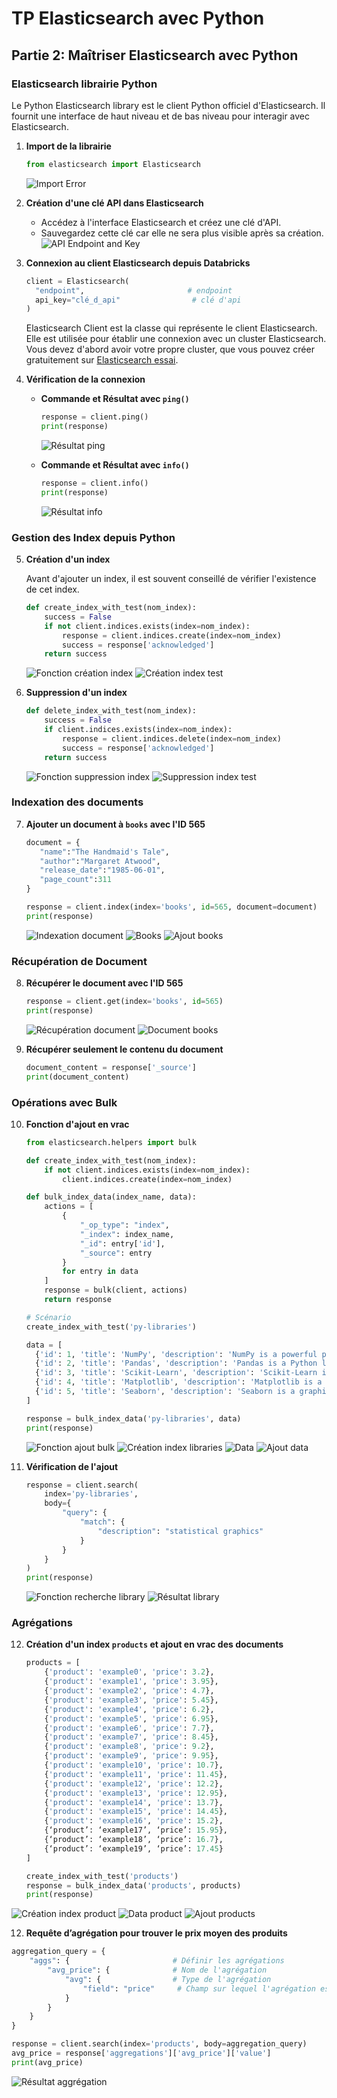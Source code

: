 # TP Elasticsearch avec Python

## Partie 2: Maîtriser Elasticsearch avec Python

### Elasticsearch librairie Python

Le Python Elasticsearch library est le client Python officiel d'Elasticsearch. Il fournit une interface de haut niveau et de bas niveau pour interagir avec Elasticsearch.

1. **Import de la librairie**

    ```python
    from elasticsearch import Elasticsearch
    ```
    ![Import Error](https://github.com/andrewarnaud1/tp-elastic/blob/main/1_erreur_module.png?raw=true)

2. **Création d'une clé API dans Elasticsearch**

   - Accédez à l'interface Elasticsearch et créez une clé d'API.
   - Sauvegardez cette clé car elle ne sera plus visible après sa création.
   ![API Endpoint and Key](https://github.com/andrewarnaud1/tp-elastic/blob/main/4_api_endpoint_and_key.png?raw=true)

3. **Connexion au client Elasticsearch depuis Databricks**

    ```python
    client = Elasticsearch(
      "endpoint",                       # endpoint
      api_key="clé_d_api"                # clé d'api
    )
    ```
    Elasticsearch Client est la classe qui représente le client Elasticsearch. Elle est utilisée pour établir une connexion avec un cluster Elasticsearch. Vous devez d'abord avoir votre propre cluster, que vous pouvez créer gratuitement sur [Elasticsearch essai](https://www.elastic.co/cloud/elasticsearch-service/signup).

4. **Vérification de la connexion**

    - **Commande et Résultat avec `ping()`**

      ```python
      response = client.ping()
      print(response)
      ```
      ![Résultat ping](https://github.com/andrewarnaud1/tp-elastic/blob/main/6_resultat_ping.png?raw=true)

    - **Commande et Résultat avec `info()`**

      ```python
      response = client.info()
      print(response)
      ```
      ![Résultat info](https://github.com/andrewarnaud1/tp-elastic/blob/main/7_resultat_info.png?raw=true)

### Gestion des Index depuis Python

5. **Création d'un index**

    Avant d'ajouter un index, il est souvent conseillé de vérifier l'existence de cet index.

    ```python
    def create_index_with_test(nom_index):
        success = False
        if not client.indices.exists(index=nom_index):
            response = client.indices.create(index=nom_index)
            success = response['acknowledged']
        return success
    ```
    ![Fonction création index](https://github.com/andrewarnaud1/tp-elastic/blob/main/8_fonction_creation_index.png?raw=true)
    ![Création index test](https://github.com/andrewarnaud1/tp-elastic/blob/main/9_creation_index_test.png?raw=true)

6. **Suppression d'un index**

    ```python
    def delete_index_with_test(nom_index):
        success = False
        if client.indices.exists(index=nom_index):
            response = client.indices.delete(index=nom_index)
            success = response['acknowledged']
        return success
    ```
    ![Fonction suppression index](https://github.com/andrewarnaud1/tp-elastic/blob/main/10_fonction_suppression_index.png?raw=true)
    ![Suppression index test](https://github.com/andrewarnaud1/tp-elastic/blob/main/11_suppression_index_test.png?raw=true)

### Indexation des documents

7. **Ajouter un document à `books` avec l'ID 565**

    ```python
    document = {
       "name":"The Handmaid's Tale",
       "author":"Margaret Atwood",
       "release_date":"1985-06-01",
       "page_count":311
    }

    response = client.index(index='books', id=565, document=document)
    print(response)
    ```
    ![Indexation document](https://github.com/andrewarnaud1/tp-elastic/blob/main/12_indexation_document.png?raw=true)
    ![Books](https://github.com/andrewarnaud1/tp-elastic/blob/main/13_books.png?raw=true)
    ![Ajout books](https://github.com/andrewarnaud1/tp-elastic/blob/main/14_ajout_books.png?raw=true)

### Récupération de Document

8. **Récupérer le document avec l'ID 565**

    ```python
    response = client.get(index='books', id=565)
    print(response)
    ```
    ![Récupération document](https://github.com/andrewarnaud1/tp-elastic/blob/main/15_fontion_recuperation_document.png?raw=true)
    ![Document books](https://github.com/andrewarnaud1/tp-elastic/blob/main/16_recuperation_document_books.png?raw=true)

9. **Récupérer seulement le contenu du document**

    ```python
    document_content = response['_source']
    print(document_content)
    ```

### Opérations avec Bulk

10. **Fonction d'ajout en vrac**

    ```python
    from elasticsearch.helpers import bulk

    def create_index_with_test(nom_index):
        if not client.indices.exists(index=nom_index):
            client.indices.create(index=nom_index)

    def bulk_index_data(index_name, data):
        actions = [
            {
                "_op_type": "index",
                "_index": index_name,
                "_id": entry['id'],
                "_source": entry
            }
            for entry in data
        ]
        response = bulk(client, actions)
        return response

    # Scénario
    create_index_with_test('py-libraries')

    data = [
      {'id': 1, 'title': 'NumPy', 'description': 'NumPy is a powerful python library with many functions for creating and manipulating multi-dimensional arrays and matrices.'}, 
      {'id': 2, 'title': 'Pandas', 'description': 'Pandas is a Python library for data manipulation and analysis. It provides data structures for efficient storage of data and high-level manipulations.'}, 
      {'id': 3, 'title': 'Scikit-Learn', 'description': 'Scikit-Learn is a popular library for machine learning in Python. It provides tools to build, train, evaluate, and deploy machine learning algorithms.'}, 
      {'id': 4, 'title': 'Matplotlib', 'description': 'Matplotlib is a Python plotting library for creating publication quality plots. It can produce line graphs, histograms, power spectra, bar charts, and more.'}, 
      {'id': 5, 'title': 'Seaborn', 'description': 'Seaborn is a graphical library in Python for drawing statistical graphics. It provides a high level interface for drawing attractive statistical graphics.'}
    ]

    response = bulk_index_data('py-libraries', data)
    print(response)
    ```
    ![Fonction ajout bulk](https://github.com/andrewarnaud1/tp-elastic/blob/main/17_fonction_ajout_bulk.png?raw=true)
    ![Création index libraries](https://github.com/andrewarnaud1/tp-elastic/blob/main/18_creation_index_libraries.png?raw=true)
    ![Data](https://github.com/andrewarnaud1/tp-elastic/blob/main/19_data.png?raw=true)
    ![Ajout data](https://github.com/andrewarnaud1/tp-elastic/blob/main/20_ajout_data.png?raw=true)

11. **Vérification de l'ajout**

    ```python
    response = client.search(
        index='py-libraries',
        body={
            "query": {
                "match": {
                    "description": "statistical graphics"
                }
            }
        }
    )
    print(response)
    ```
    ![Fonction recherche library](https://github.com/andrewarnaud1/tp-elastic/blob/main/21_fonction_recherche_library.png?raw=true)
    ![Résultat library](https://github.com/andrewarnaud1/tp-elastic/blob/main/22_resultat_library.png?raw=true)

### Agrégations

12. **Création d'un index `products` et ajout en vrac des documents**

    ```python
    products = [
        {'product': 'example0', 'price': 3.2},
        {'product': 'example1', 'price': 3.95},
        {'product': 'example2', 'price': 4.7},
        {'product': 'example3', 'price': 5.45},
        {'product': 'example4', 'price': 6.2},
        {'product': 'example5', 'price': 6.95},
        {'product': 'example6', 'price': 7.7},
        {'product': 'example7', 'price': 8.45},
        {'product': 'example8', 'price': 9.2},
        {'product': 'example9', 'price': 9.95},
        {'product': 'example10', 'price': 10.7},
        {'product': 'example11', 'price': 11.45},
        {'product': 'example12', 'price': 12.2},
        {'product': 'example13', 'price': 12.95},
        {'product': 'example14', 'price': 13.7},
        {'product': 'example15', 'price': 14.45},
        {'product': 'example16', 'price': 15.2},
        {‘product’: ‘example17’, ‘price’: 15.95},
        {‘product’: ‘example18’, ‘price’: 16.7},
        {‘product’: ‘example19’, ‘price’: 17.45}
    ]
    
    create_index_with_test('products')
    response = bulk_index_data('products', products)
    print(response)
    ```
    
![Création index product](https://github.com/andrewarnaud1/tp-elastic/blob/main/23_creation_index_product.png?raw=true)
![Data product](https://github.com/andrewarnaud1/tp-elastic/blob/main/24_data_product.png?raw=true)
![Ajout products](https://github.com/andrewarnaud1/tp-elastic/blob/main/25_ajout_products.png?raw=true)

12. **Requête d’agrégation pour trouver le prix moyen des produits**

```python
aggregation_query = {
    "aggs": {                       # Définir les agrégations
        "avg_price": {              # Nom de l'agrégation
            "avg": {                # Type de l'agrégation
                "field": "price"     # Champ sur lequel l'agrégation est appliquée
            }
        }
    }
}
```

```python
response = client.search(index='products', body=aggregation_query)
avg_price = response['aggregations']['avg_price']['value']
print(avg_price)
```
![Résultat aggrégation](https://github.com/andrewarnaud1/tp-elastic/blob/main/28_moyenne_prix.png?raw=true)
